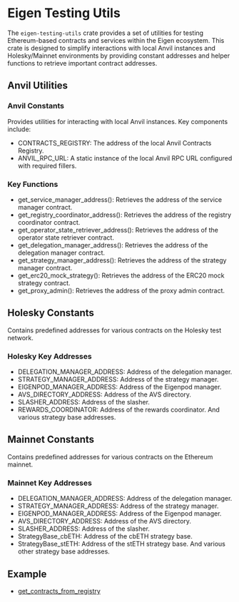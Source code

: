# Eigen Testing Utils

The `eigen-testing-utils` crate provides a set of utilities for testing Ethereum-based contracts and services within the Eigen ecosystem. This crate is designed to simplify interactions with local Anvil instances and Holesky/Mainnet environments by providing constant addresses and helper functions to retrieve important contract addresses.

## Anvil Utilities

### Anvil Constants

Provides utilities for interacting with local Anvil instances. Key components include:

- CONTRACTS_REGISTRY: The address of the local Anvil Contracts Registry.
- ANVIL_RPC_URL: A static instance of the local Anvil RPC URL configured with required fillers.

### Key Functions

- get_service_manager_address(): Retrieves the address of the service manager contract.
- get_registry_coordinator_address(): Retrieves the address of the registry coordinator contract.
- get_operator_state_retriever_address(): Retrieves the address of the operator state retriever contract.
- get_delegation_manager_address(): Retrieves the address of the delegation manager contract.
- get_strategy_manager_address(): Retrieves the address of the strategy manager contract.
- get_erc20_mock_strategy(): Retrieves the address of the ERC20 mock strategy contract.
- get_proxy_admin(): Retrieves the address of the proxy admin contract.

## Holesky Constants

Contains predefined addresses for various contracts on the Holesky test network.

### Holesky Key Addresses

- DELEGATION_MANAGER_ADDRESS: Address of the delegation manager.
- STRATEGY_MANAGER_ADDRESS: Address of the strategy manager.
- EIGENPOD_MANAGER_ADDRESS: Address of the Eigenpod manager.
- AVS_DIRECTORY_ADDRESS: Address of the AVS directory.
- SLASHER_ADDRESS: Address of the slasher.
- REWARDS_COORDINATOR: Address of the rewards coordinator.
And various strategy base addresses.

## Mainnet Constants

Contains predefined addresses for various contracts on the Ethereum mainnet.

### Mainnet Key Addresses

- DELEGATION_MANAGER_ADDRESS: Address of the delegation manager.
- STRATEGY_MANAGER_ADDRESS: Address of the strategy manager.
- EIGENPOD_MANAGER_ADDRESS: Address of the Eigenpod manager.
- AVS_DIRECTORY_ADDRESS: Address of the AVS directory.
- SLASHER_ADDRESS: Address of the slasher.
- StrategyBase_cbETH: Address of the cbETH strategy base.
- StrategyBase_stETH: Address of the stETH strategy base.
And various other strategy base addresses.

## Example

- [get_contracts_from_registry](https://github.com/Layr-Labs/eigensdk-rs/blob/main/examples/anvil-utils/examples/get_contracts_from_registry.rs)
